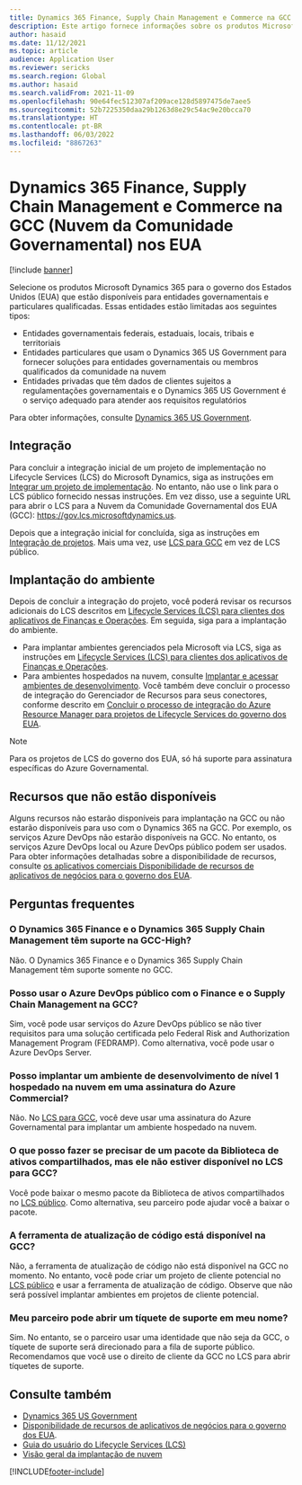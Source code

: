 ```yaml
---
title: Dynamics 365 Finance, Supply Chain Management e Commerce na GCC (Nuvem da Comunidade Governamental) nos EUA
description: Este artigo fornece informações sobre os produtos Microsoft Dynamics 365 US Government que estão disponíveis para entidades governamentais e particulares qualificadas.
author: hasaid
ms.date: 11/12/2021
ms.topic: article
audience: Application User
ms.reviewer: sericks
ms.search.region: Global
ms.author: hasaid
ms.search.validFrom: 2021-11-09
ms.openlocfilehash: 90e64fec512307af209ace128d5897475de7aee5
ms.sourcegitcommit: 52b7225350daa29b1263d8e29c54ac9e20bcca70
ms.translationtype: HT
ms.contentlocale: pt-BR
ms.lasthandoff: 06/03/2022
ms.locfileid: "8867263"
---
```

# <a name="dynamics-365-finance-supply-chain-management-and-commerce-in-us-government-community-cloud-gcc"></a>Dynamics 365 Finance, Supply Chain Management e Commerce na GCC (Nuvem da Comunidade Governamental) nos EUA

[!include [banner](../includes/banner.md)]



Selecione os produtos Microsoft Dynamics 365 para o governo dos Estados Unidos (EUA) que estão disponíveis para entidades governamentais e particulares qualificadas. Essas entidades estão limitadas aos seguintes tipos:

- Entidades governamentais federais, estaduais, locais, tribais e territoriais
- Entidades particulares que usam o Dynamics 365 US Government para fornecer soluções para entidades governamentais ou membros qualificados da comunidade na nuvem
- Entidades privadas que têm dados de clientes sujeitos a regulamentações governamentais e o Dynamics 365 US Government é o serviço adequado para atender aos requisitos regulatórios

Para obter informações, consulte [Dynamics 365 US Government](/power-platform/admin/microsoft-dynamics-365-government).

## <a name="onboarding"></a>Integração

Para concluir a integração inicial de um projeto de implementação no Lifecycle Services (LCS) do Microsoft Dynamics, siga as instruções em [Integrar um projeto de implementação](../../../fin-ops-core/fin-ops/imp-lifecycle/onboard.md). No entanto, não use o link para o LCS público fornecido nessas instruções. Em vez disso, use a seguinte URL para abrir o LCS para a Nuvem da Comunidade Governamental dos EUA (GCC): <https://gov.lcs.microsoftdynamics.us>.

Depois que a integração inicial for concluída, siga as instruções em [Integração de projetos](../lifecycle-services/project-onboarding.md). Mais uma vez, use [LCS para GCC](https://gov.lcs.microsoftdynamics.us) em vez de LCS público.

## <a name="environment-deployment"></a>Implantação do ambiente

Depois de concluir a integração do projeto, você poderá revisar os recursos adicionais do LCS descritos em [Lifecycle Services (LCS) para clientes dos aplicativos de Finanças e Operações](../../../fin-ops-core/dev-itpro/lifecycle-services/lcs-works-lcs.md). Em seguida, siga para a implantação do ambiente.

- Para implantar ambientes gerenciados pela Microsoft via LCS, siga as instruções em [Lifecycle Services (LCS) para clientes dos aplicativos de Finanças e Operações](../../../fin-ops-core/dev-itpro/lifecycle-services/lcs-works-lcs.md#new-deployment-experience).
- Para ambientes hospedados na nuvem, consulte [Implantar e acessar ambientes de desenvolvimento](../../../fin-ops-core/dev-itpro/dev-tools/access-instances.md). Você também deve concluir o processo de integração do Gerenciador de Recursos para seus conectores, conforme descrito em [Concluir o processo de integração do Azure Resource Manager para projetos de Lifecycle Services do governo dos EUA](arm-onbarding-us-goverment.md).

> [!NOTE]
> Para os projetos de LCS do governo dos EUA, só há suporte para assinatura específicas do Azure Governamental.

## <a name="features-that-arent-available"></a>Recursos que não estão disponíveis

Alguns recursos não estarão disponíveis para implantação na GCC ou não estarão disponíveis para uso com o Dynamics 365 na GCC. Por exemplo, os serviços Azure DevOps não estarão disponíveis na GCC. No entanto, os serviços Azure DevOps local ou Azure DevOps público podem ser usados. Para obter informações detalhadas sobre a disponibilidade de recursos, consulte [os aplicativos comerciais Disponibilidade de recursos de aplicativos de negócios para o governo dos EUA](https://aka.ms/BAPFunctionalParity).

## <a name="frequently-asked-questions"></a>Perguntas frequentes

### <a name="are-dynamics-365-finance-and-dynamics-365-supply-chain-management-supported-in-gcc-high"></a>O Dynamics 365 Finance e o Dynamics 365 Supply Chain Management têm suporte na GCC-High?

Não. O Dynamics 365 Finance e o Dynamics 365 Supply Chain Management têm suporte somente no GCC.

### <a name="can-i-use-public-azure-devops-with-finance-and-supply-chain-management-in-gcc"></a>Posso usar o Azure DevOps público com o Finance e o Supply Chain Management na GCC?

Sim, você pode usar serviços do Azure DevOps público se não tiver requisitos para uma solução certificada pelo Federal Risk and Authorization Management Program (FEDRAMP). Como alternativa, você pode usar o Azure DevOps Server.

### <a name="can-i-deploy-a-cloud-hosted-environment-tier-1-development-environment-on-an-azure-commercial-subscription"></a>Posso implantar um ambiente de desenvolvimento de nível 1 hospedado na nuvem em uma assinatura do Azure Commercial?

Não. No [LCS para GCC](https://gov.lcs.microsoftdynamics.us), você deve usar uma assinatura do Azure Governamental para implantar um ambiente hospedado na nuvem.

### <a name="what-can-i-do-if-i-need-a-package-from-the-shared-asset-library-but-it-isnt-available-in-lcs-for-gcc"></a>O que posso fazer se precisar de um pacote da Biblioteca de ativos compartilhados, mas ele não estiver disponível no LCS para GCC?

Você pode baixar o mesmo pacote da Biblioteca de ativos compartilhados no [LCS público](https://lcs.dynamics.com). Como alternativa, seu parceiro pode ajudar você a baixar o pacote.

### <a name="is-the-code-upgrade-tool-available-in-gcc"></a>A ferramenta de atualização de código está disponível na GCC?

Não, a ferramenta de atualização de código não está disponível na GCC no momento. No entanto, você pode criar um projeto de cliente potencial no [LCS público](https://lcs.dynamics.com) e usar a ferramenta de atualização de código. Observe que não será possível implantar ambientes em projetos de cliente potencial.

### <a name="can-my-partner-open-a-support-ticket-on-my-behalf"></a>Meu parceiro pode abrir um tíquete de suporte em meu nome?

Sim. No entanto, se o parceiro usar uma identidade que não seja da GCC, o tíquete de suporte será direcionado para a fila de suporte público. Recomendamos que você use o direito de cliente da GCC no LCS para abrir tíquetes de suporte.

## <a name="see-also"></a>Consulte também

- [Dynamics 365 US Government](/power-platform/admin/microsoft-dynamics-365-government)
- [Disponibilidade de recursos de aplicativos de negócios para o governo dos EUA](https://aka.ms/BAPFunctionalParity).
- [Guia do usuário do Lifecycle Services (LCS)](../../../fin-ops-core/dev-itpro/lifecycle-services/lcs-user-guide.md)
- [Visão geral da implantação de nuvem](../../../fin-ops-core/dev-itpro/deployment/cloud-deployment-overview.md)

[!INCLUDE[footer-include](../../../includes/footer-banner.md)]
